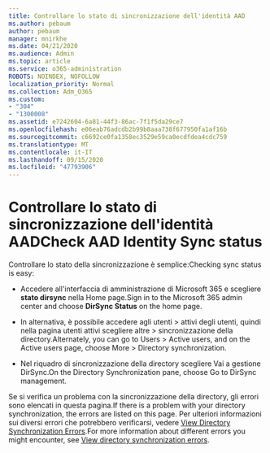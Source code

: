 ```yaml
---
title: Controllare lo stato di sincronizzazione dell'identità AAD
ms.author: pebaum
author: pebaum
manager: mnirkhe
ms.date: 04/21/2020
ms.audience: Admin
ms.topic: article
ms.service: o365-administration
ROBOTS: NOINDEX, NOFOLLOW
localization_priority: Normal
ms.collection: Adm_O365
ms.custom:
- "304"
- "1300008"
ms.assetid: e7242604-6a81-44f3-86ac-7f1f5da29ce7
ms.openlocfilehash: e06eab76adcdb2b99b8aaa738f677950fa1af16b
ms.sourcegitcommit: c6692ce0fa1358ec3529e59ca0ecdfdea4cdc759
ms.translationtype: MT
ms.contentlocale: it-IT
ms.lasthandoff: 09/15/2020
ms.locfileid: "47793906"
---
```

# <a name="check-aad-identity-sync-status"></a><span data-ttu-id="e7e60-102">Controllare lo stato di sincronizzazione dell'identità AAD</span><span class="sxs-lookup"><span data-stu-id="e7e60-102">Check AAD Identity Sync status</span></span>

<span data-ttu-id="e7e60-103">Controllare lo stato della sincronizzazione è semplice:</span><span class="sxs-lookup"><span data-stu-id="e7e60-103">Checking sync status is easy:</span></span>
  
- <span data-ttu-id="e7e60-104">Accedere all'interfaccia di amministrazione di Microsoft 365 e scegliere **stato dirsync** nella Home page.</span><span class="sxs-lookup"><span data-stu-id="e7e60-104">Sign in to the Microsoft 365 admin center and choose **DirSync Status** on the home page.</span></span>

- <span data-ttu-id="e7e60-105">In alternativa, è possibile accedere agli utenti \> attivi degli utenti, quindi nella pagina utenti attivi scegliere altre \> sincronizzazione della directory.</span><span class="sxs-lookup"><span data-stu-id="e7e60-105">Alternately, you can go to Users \> Active users, and on the Active users page, choose More \> Directory synchronization.</span></span>

- <span data-ttu-id="e7e60-106">Nel riquadro di sincronizzazione della directory scegliere Vai a gestione DirSync.</span><span class="sxs-lookup"><span data-stu-id="e7e60-106">On the Directory Synchronization pane, choose Go to DirSync management.</span></span>

<span data-ttu-id="e7e60-107">Se si verifica un problema con la sincronizzazione della directory, gli errori sono elencati in questa pagina.</span><span class="sxs-lookup"><span data-stu-id="e7e60-107">If there is a problem with your directory synchronization, the errors are listed on this page.</span></span> <span data-ttu-id="e7e60-108">Per ulteriori informazioni sui diversi errori che potrebbero verificarsi, vedere [View Directory Synchronization Errors](https://docs.microsoft.com//office365/enterprise/identify-directory-synchronization-errors).</span><span class="sxs-lookup"><span data-stu-id="e7e60-108">For more information about different errors you might encounter, see [View directory synchronization errors](https://docs.microsoft.com//office365/enterprise/identify-directory-synchronization-errors).</span></span>
  